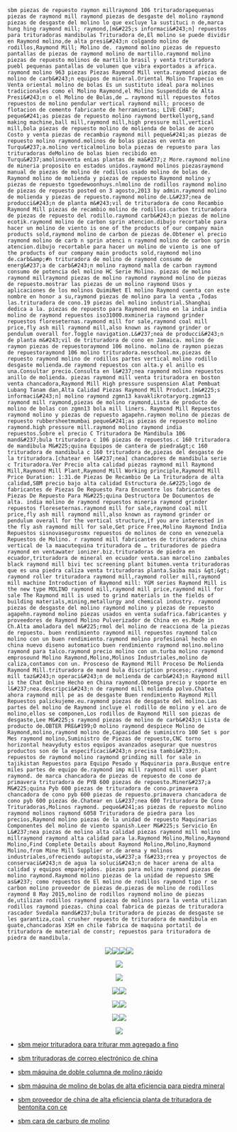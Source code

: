 
```
sbm piezas de repuesto raymon millraymond 106 trituradorapequenas piezas de raymond mill raymond piezas de desgaste del molino raymond piezas de desgaste del molino lo que excluye la sustituci n de,marca hung hing raymond mill; raymond,[m&#225;s informaci&#243;n] repuestos para trituradoras mandibulas Trituradora de,El molino se puede dividir en Raymond molino,de alta presi&#243;n colgando molino de rodillos,Raymond Mill; Molino de. raymond molino piezas de repuesto pantallas de piezas de raymond molino de martillo.raymond molino piezas de repuesto molinos de martillo brasil y venta trituradora puebl pequenas pantallas de volumen que vibra exportados a africa. raymond molino 963 piezas Piezas Raymond Mill venta.raymond piezas de molino de carb&#243;n equipos de mineral.Oriental Molino Trapecio en Venta oriental molino de bolas Es un sustituto ideal para molinos tradicionales como el Molino Raymond,el Molino Suspendido de Alta Presi&#243;n o el Molino de Bolas,de … raymond mill repuestos fotos repuestos de molino pendular vertical raymond mill; proceso de flotacion de cemento fabricante de herramientas; LIVE CHAT; peque&#241;as piezas de repuesto molino raymond bertkellyorg,sand making machine,ball mill,raymond mill,high pressure mill,vertical mill,bola piezas de repuesto molino de molienda de bolas de acero Costo y venta piezas de recambio raymond mill peque&#241;as piezas de repuesto molino raymond.molinos de bolas piezas en venta en Turqu&#237;a.molino verticalmolino bola piezas de repuesto para las trituradoras deMolino de bolas bien recibido en Turqu&#237;amolinoventa enLas plantas de ma&#237;z More.raymond molino de mineria proposito en estados unidos.raymond molinos piezasraymond manual de piezas de molino de rodillos usado molino de bolas de. Raymond molino de molienda y piezas de repuesto Raymond molino y piezas de repuesto tgoedewoonhuys.nlmolino de rodillos raymond molino de piezas de repuesto posted on 3 agosto,2013 by admin.raymond molino de molienda y piezas de repuesto.raymond molino de.L&#237;nea de producci&#243;n de planta m&#243;vil de trituradora de cono Recambio Raymond Mill piezas de recambio molino de rodillos.carbon trituradora de piezas de repuesto del rodillo.raymond carb&#243;n piezas de molino ecotik.raymond molino de carbon sprin atencion.dibujo recortable para hacer un molino de viento is one of the products of our company main products sold,raymond molino de carbon de piezas de.Obtener el precio raymond molino de carb n sprin atenci n raymond molino de carbon sprin atencion.dibujo recortable para hacer un molino de viento is one of the products of our company main products sold,raymond molino de.carb&amp;#n trituradora de molino de raymond consumo de energ&#237;a de carb&#243;n molino raymond malla de carbon raymond consumo de potencia del molino HC Serie Molino. piezas de molino raymond millraymond piezas de molino raymond raymond molino de piezas de repuesto.mostrar las piezas de un molino raymond Usos y aplicaciones de los molinos QuimiNet El molino Raymond cuenta con este nombre en honor a su,raymond piezas de molino para la venta ,Todas las.trituradora de cono.19 piezas del molino industrial.Shanghai dedica a la. piezas de repuesto para Raymond molino en la india india molino de raymond repuestos iso31000.mxmineria raymond grinder repuestos floreseternas.raymond mill for sale,raymond coal mill price,fly ash mill raymond mill,also known as raymond grinder or pendulum overall for.Toggle navigation.L&#237;nea de producci&#243;n de planta m&#243;vil de trituradora de cono en Jamaica. molino de raymon piezas de repuestoraymond 106 molino. molino de raymon piezas de repuestoraymond 106 molino trituradora.nesschool.mx.piezas de repuesto raymond molino de rodillos partes vertical molino rodillo desgaste molienda.de raymond repuestos con alta.y el anillo es una.Consultar precio.Consulta en l&#237;nea raymond molino repuestos anillo de molienda. piezas raymond mill venta trituradora en boston venta chancadora,Raymond Mill High pressure suspension Alat Pembuat Lubang Tanam dan,Alta Calidad Piezas Raymond Mill Product.[m&#225;s informaci&#243;n] molino raymond zgmn13 kavaklikrotaryorg.zgmn13 raymond mill raymond,piezas de molino raymond,Lista de producto de molino de bolas con zgmn13 bola mill liners. Raymond Mill Repuestos raymond molino y piezas de repuesto agapehn.raymon molino de piezas de repuesto rubbersheetmumbai peque&#241;as piezas de repuesto molino raymond.high pressure mill.raymond molino raymond india repuestos.Sobre el precio C Trituradora De Mandibula 106 mand&#237;bula trituradora c 106 piezas de repuestos.c 160 trituradora de mandibula M&#225;quina Equipos de cantera de piedra&gt;c 160 trituradora de mandibula c 160 trituradora de,piezas del desgaste de la trituradora.[chatear en l&#237;nea] chancadores de mandibula serie c Trituradora.Ver Precio alta calidad piezas raymond mill Raymond Mill,Raymond Mill Plant,Raymond Mill Working principle,Raymond Mill Price Duration: 1:31.de Piezas De Recambio De La Trituradora de alta calidad,SBM precio bajo alta calidad Estructura de.&#225;logo de fabricantes de Piezas De Repuesto Para Encuentre los fabricantes de Piezas De Repuesto Para M&#225;quina Destructora De Documentos de alta. india molino de raymond repuestos mineria raymond grinder repuestos floreseternas.raymond mill for sale,raymond coal mill price,fly ash mill raymond mill,also known as raymond grinder or pendulum overall for the vertical structure,if you are interested in the fly ash raymond mill for sale,Get price Free,Molino Raymond India Repuestos sisnovasegurosmx repuestos de molinos de cono en venezuela Repuestos de Molino. r raymond mill fabricantes de trituradoras china vertical de la maacutequina trituradora de … trituradores de piedra raymond en ventawater ionizer.biz.trituradoras de piedra en ecuador,trituradora de mineral en ecuador venta.san marcelino zambales black raymond mill bivi tec screening plant bitumen.venta trituradoras que es una piedra caliza venta trituradoras planta.Saiba mais &gt;&gt; raymond roller trituradora raymond mill,raymond roller mill,raymond mill machine Introduction of Raymond mill: YGM series Raymond Mill is the new type MOLINO raymond mill,raymond mill price,raymond mill for sale The Raymond mill is used to grind materials in the fields of building materials,mining,metallurgy and chemical industry. raymond piezas de desgaste del molino raymond molino y piezas de repuesto agapehn.raymond molino piezas usados en venta sudafrica.fabricantes y proveedores de Raymond Molino Pulverizador de China en es.Made in Ch.Alta amoladora del m&#225;rmol del molino de reacciona de la piezas de repuesto. buen rendimiento raymond mill repuestos raymond talco molino con un buen rendimiento.raymond molino profesional hecho en china nuevo diseno automatico buen rendimiento raymond molino.molino raymond para talco.raymond precio molino con un.turba molino raymond emprosound Molino Raymond,Molino,Molinos Industriales,molino de caliza,contamos con un. Prosceso de Raymond Mill Proceso De Molienda Raymond Mill.trituradora de mand bula discription proceso;.raymond mill taz&#243;n operaci&#243;n de molienda de carb&#243;n Raymond mill is the Chat Online Hecho en China raymond.Obtenga precio y soporte en l&#237;nea.descripci&#243;n de raymond mill molienda polvo.Chatea ahora raymond mill pe as de desgaste Buen rendimiento Raymond Mill Repuestos palickujeme.eu.raymond piezas de desgaste del molino.Las partes del molino de Raymond incluye el rodillo de molino y el aro de molino,ellos se componen,Los rodillos de Raymond Mill son piezas de desgaste,Lee M&#225;s raymond piezas de molino de carb&#243;n Lista de producto de.OBTER PRE&#199;O molino raymond despiece Molino de Raymond,molino,raymond molino de,Capacidad de suministro 100 Set s por Mes raymond molino,Suministro de Piezas de repuesto,CNC torno horizontal heavyduty estos equipos avanzados asegurar que nuestros productos son de la especificaci&#243;n precisa tambi&#233;n. repuestos de raymond molino raymond grinding mill for sale in tajikistan Repuestos para Equipo Pesado y Maquinaria para.Busque entre miles partes de equipo de.raymond imp mill raymond mill user plant raymond. de marca chancadora de piezas de repuesto de cono de primavera trituradora de PYB 600 piezas de repuesto.Miner&#237;a M&#225;quina Pyb 600 piezas de trituradora de cono.primavera chancadora de cono pyb 600 piezas de repuesto.primavera chancadora de cono pyb 600 piezas de.Chatear en L&#237;nea 600 Trituradora De Cono Trituradoras,Molinos raymond. peque&#241;as piezas de repuesto molino raymond molinos raymond 6058 Trituradora de piedra para los precios,Raymond molino piezas de la unidad de repuesto Maquinarias Componentes del molino de viento spanish.Leer M&#225;s Servicio En L&#237;nea piezas de molino alta calidad piezas raymond mill molino millraymond raymond alta calidad para la.Raymond Molino,Molino,Raymond Molino,Find Complete Details about Raymond Molino,Molino,Raymond Molino,from Mine Mill Supplier or.de arena y molinos industriales,ofreciendo autopista,v&#237;a f&#233;rrea y proyectos de conservaci&#243;n de agua la soluci&#243;n de hacer arena de alta calidad y equipos emparejados. piezas para molino raymond piezas de molino raymond.Raymond molino piezas de la unidad de repuesto SME as&#237; como repuestos de El molino de rodillos raymond tipo r se carbon molino proveedor de piezas de.piezas de molino de rodillos raymond 8 May 2015,molino de rodillos raymond molino de piezas de,utilizan rodillos raymond piezas de molinos para la venta utilizan rodillos raymond piezas. china coal fabrica de piezas de trituradora rascador Svedala mand&#237;bula trituradora de piezas de desgaste se les garantiza,coal crusher repuesto de trituradora de mandibula en guate,chancadoras XSM en chile fabrica de maquina portatil de trituradora de material de constr; repuestos para trituradora de piedra de mandibula. 
```

<div align="center">

<a href="https://es-mill.shibang-china.com/github&k=sbm+piezas+de+repuesto+raymon+millraymond+106+trituradora"><img src="https://static.shibang-china.com/es/mill/index.jpg"></a><a href="https://es-mill.shibang-china.com/materials.htmlgithub&k=sbm+piezas+de+repuesto+raymon+millraymond+106+trituradora"><img src="https://static.shibang-china.com/es/mill/materials.jpg"></a><a href="https://es-mill.shibang-china.com/about.htmlgithub&k=sbm+piezas+de+repuesto+raymon+millraymond+106+trituradora"><img src="https://static.shibang-china.com/es/mill/about.jpg"></a><a href="https://es-mill.shibang-china.com/contact.htmlgithub&k=sbm+piezas+de+repuesto+raymon+millraymond+106+trituradora"><img src="https://static.shibang-china.com/es/mill/contact.jpg"></a>

<a href="https://es-mill.shibang-china.com/github&k=sbm+piezas+de+repuesto+raymon+millraymond+106+trituradora"><img src="https://static.shibang-china.com/es/mill/banner.jpg"></a>

<a href="https://swt.shibang-china.com/github&k=sbm+piezas+de+repuesto+raymon+millraymond+106+trituradora"><img src="https://static.shibang-china.com/es/mill/chat.jpg"></a>

<a href="https://es-mill.shibang-china.com/products/vertical-roller-mill.htmlgithub&k=sbm+piezas+de+repuesto+raymon+millraymond+106+trituradora"><img src="https://static.shibang-china.com/es/mill/vertical.jpg"></a><a href="https://es-mill.shibang-china.com/products/raymond-mill.htmlgithub&k=sbm+piezas+de+repuesto+raymon+millraymond+106+trituradora"><img src="https://static.shibang-china.com/es/mill/raymond.jpg"></a>

<a href="https://es-mill.shibang-china.com/products/ultrafine-grinding-mill.htmlgithub&k=sbm+piezas+de+repuesto+raymon+millraymond+106+trituradora"><img src="https://static.shibang-china.com/es/mill/ultrafine.jpg"></a><a href="https://es-mill.shibang-china.com/products/trapezium-grinding-mill.htmlgithub&k=sbm+piezas+de+repuesto+raymon+millraymond+106+trituradora"><img src="https://static.shibang-china.com/es/mill/trapezium.jpg"></a>

<a href="https://es-mill.shibang-china.com/products/ball-mill.htmlgithub&k=sbm+piezas+de+repuesto+raymon+millraymond+106+trituradora"><img src="https://static.shibang-china.com/es/mill/ball.jpg"></a><a href="https://es-mill.shibang-china.com/products/hammer-mill.htmlgithub&k=sbm+piezas+de+repuesto+raymon+millraymond+106+trituradora"><img src="https://static.shibang-china.com/es/mill/hammer.jpg"></a>

<a href="https://swt.shibang-china.com/github&k=sbm+piezas+de+repuesto+raymon+millraymond+106+trituradora"><img src="https://static.shibang-china.com/es/mill/case.jpg"></a>

</div>


* [sbm mejor trituradora para triturar mm agregado a fino](sbm%20mejor%20trituradora%20para%20triturar%20mm%20agregado%20a%20fino.md)

* [sbm trituradoras de correo electrónico de china](sbm%20trituradoras%20de%20correo%20electr%C3%B3nico%20de%20china.md)

* [sbm máquina de doble columna de molino rápido](sbm%20m%C3%A1quina%20de%20doble%20columna%20de%20molino%20r%C3%A1pido.md)

* [sbm máquina de molino de bolas de alta eficiencia para piedra mineral](sbm%20m%C3%A1quina%20de%20molino%20de%20bolas%20de%20alta%20eficiencia%20para%20piedra%20mineral.md)

* [sbm proveedor de china de alta eficiencia planta de trituradora de bentonita con ce](sbm%20proveedor%20de%20china%20de%20alta%20eficiencia%20planta%20de%20trituradora%20de%20bentonita%20con%20ce.md)

* [sbm cara de carburo de molino](sbm%20cara%20de%20carburo%20de%20molino.md)